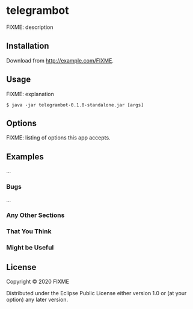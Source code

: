 # telegrambot

FIXME: description

## Installation

Download from http://example.com/FIXME.

## Usage

FIXME: explanation

    $ java -jar telegrambot-0.1.0-standalone.jar [args]

## Options

FIXME: listing of options this app accepts.

## Examples

...

### Bugs

...

### Any Other Sections
### That You Think
### Might be Useful

## License

Copyright © 2020 FIXME

Distributed under the Eclipse Public License either version 1.0 or (at
your option) any later version.

